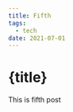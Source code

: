 ```yaml
---
title: Fifth
tags:
  - tech
date: 2021-07-01
---
```


# {title}

This is fifth post

<style>
small {
  color: gray
}
</style>
